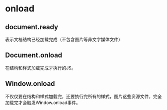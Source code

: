 # onload

## document.ready

表示文档结构已经加载完成（不包含图片等非文字媒体文件）

## Document.onload

在结构和样式加载完成才执行的JS。

## Window.onload

不仅仅要在结构和样式加载完，还要执行完所有的样式，图片这些资源文件，完全加载完才会触发Window.onload事件。

